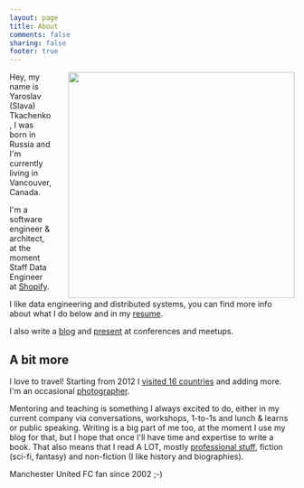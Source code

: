 ```yaml
---
layout: page
title: About
comments: false
sharing: false
footer: true
---
```


<img src="/images/pages/me_about_page_speaking.jpg" width="400" style="float: right; margin-left: 30px;" />

Hey, my name is Yaroslav (Slava) Tkachenko, I was born in Russia and I'm currently living in Vancouver, Canada.

I'm a software engineer & architect, at the moment Staff Data Engineer at [Shopify](https://www.shopify.com).

I like data engineering and distributed systems, you can find more info about what I do below and in my [resume](/files/resume-yaroslav-tkachenko.pdf).

I also write a [blog](/blog/archives) and [present](/talks) at conferences and meetups.

## A bit more

I love to travel! Starting from 2012 I [visited 16 countries](http://ca.igotoworld.com/en/visited-map/9924.htm) and adding more. I'm an occasional [photographer](https://www.instagram.com/sap1ens/).

Mentoring and teaching is something I always excited to do, either in my current company via conversations, workshops, 1-to-1s and lunch & learns or public speaking. Writing is a big part of me too, at the moment I use my blog for that, but I hope that once I'll have time and expertise to write a book. That also means that I read A LOT, mostly [professional stuff](/blog/2014/10/13/how-and-what-i-read-as-a-software-engineer/), fiction (sci-fi, fantasy) and non-fiction (I like history and biographies).

Manchester United FC fan since 2002 ;-)
